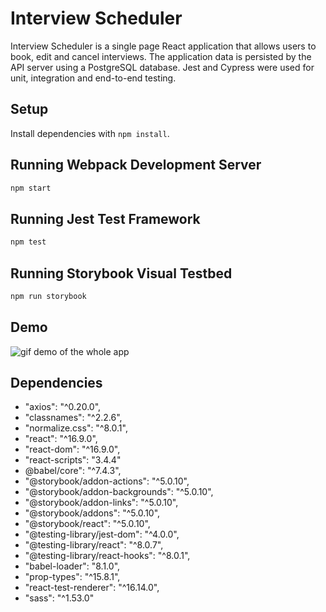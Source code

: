 # Interview Scheduler
Interview Scheduler is a single page React application that allows users to book, edit and cancel interviews. The application data is persisted by the API server using a PostgreSQL database. Jest and Cypress were used for unit, integration and end-to-end testing.

## Setup

Install dependencies with `npm install`.

## Running Webpack Development Server

```sh
npm start
```

## Running Jest Test Framework

```sh
npm test
```

## Running Storybook Visual Testbed

```sh
npm run storybook
```
## Demo
![gif demo of the whole app](https://cdn.discordapp.com/attachments/1083824983576432714/1086365310375972944/Mar-17-2023_13-07-13.gif)

## Dependencies

- "axios": "^0.20.0", 
- "classnames": "^2.2.6",
- "normalize.css": "^8.0.1",
- "react": "^16.9.0",
- "react-dom": "^16.9.0",
- "react-scripts": "3.4.4"
- @babel/core": "^7.4.3",
- "@storybook/addon-actions": "^5.0.10",
- "@storybook/addon-backgrounds": "^5.0.10",
- "@storybook/addon-links": "^5.0.10",
- "@storybook/addons": "^5.0.10",
- "@storybook/react": "^5.0.10",
- "@testing-library/jest-dom": "^4.0.0",
- "@testing-library/react": "^8.0.7",
- "@testing-library/react-hooks": "^8.0.1",
- "babel-loader": "8.1.0",
- "prop-types": "^15.8.1",
- "react-test-renderer": "^16.14.0",
- "sass": "^1.53.0"
